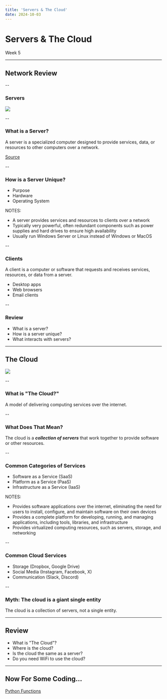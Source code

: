 ```yaml
---
title: 'Servers & The Cloud'
date: 2024-10-03
---
```


# Servers & The Cloud <!-- .element: class="r-fit-text" -->

Week 5

---

## Network Review

--

### Servers

![](https://media1.giphy.com/media/v1.Y2lkPTc5MGI3NjExZGJvd2RzNzZxb2MxYmZ2N3NlaXUzaTgxcDFzZDltbHhraGlsaGEwNyZlcD12MV9pbnRlcm5hbF9naWZfYnlfaWQmY3Q9Zw/XGt4quwdBAHiA6zE1Q/giphy.webp) <!-- .element: style="height:400px" -->

--

### What is a Server?

A server is a specialized computer designed to provide services, data, or resources to other computers over a network.
<!-- .element: class="fragment" -->

[Source](https://www.serverwatch.com/guides/what-is-a-server/)
<!-- .element: style="display:none" -->

--

### How is a Server Unique?

- Purpose <!-- .element: class="fragment" -->
- Hardware <!-- .element: class="fragment" -->
- Operating System <!-- .element: class="fragment" -->

NOTES:
- A server provides services and resources to clients over a network
- Typically very powerful, often redundant components such as power supplies and hard drives to ensure high availability
- Usually run Windows Server or Linux instead of Windows or MacOS

--

### Clients

A client is a computer or software that requests and receives services, resources, or data from a server.

- Desktop apps <!-- .element: class="fragment" -->
- Web browsers <!-- .element: class="fragment" -->
- Email clients <!-- .element: class="fragment" -->

--

### Review

- What is a server? <!-- .element: class="fragment" -->
- How is a server unique? <!-- .element: class="fragment" -->
- What interacts with servers? <!-- .element: class="fragment" -->

---

## The Cloud

![](https://external-content.duckduckgo.com/iu/?u=https%3A%2F%2Fwww.memecreator.org%2Fstatic%2Fimages%2Fmemes%2F5235895.jpg&f=1&nofb=1&ipt=58fd4e5be7827ec524b8bb824cb7f5c7286b1d4d1a9155303f40eb05bed3c02f&ipo=images) <!-- .element: style="height:400px" -->

--

### What is "The Cloud?"

A model of delivering computing services over the internet.
<!-- .element: class="fragment" -->

--

### What Does That Mean?

The cloud is a **_collection of servers_** that work together to provide software or other resources.

--

### Common Categories of Services

- Software as a Service (SaaS) <!-- .element: class="fragment" -->
- Platform as a Service (PaaS) <!-- .element: class="fragment" -->
- Infrastructure as a Service (IaaS) <!-- .element: class="fragment" -->

NOTES:
- Provides software applications over the internet, eliminating the need for users to install, configure, and maintain software on their own devices
- Provides a complete platform for developing, running, and managing applications, including tools, libraries, and infrastructure
- Provides virtualized computing resources, such as servers, storage, and networking

--

### Common Cloud Services

- Storage (Dropbox, Google Drive) <!-- .element: class="fragment" -->
- Social Media (Instagram, Facebook, X) <!-- .element: class="fragment" -->
- Communication (Slack, Discord) <!-- .element: class="fragment" -->

--

### Myth: The cloud is a giant single entity

The cloud is a collection of servers, not a single entity.
<!-- .element: class="fragment" -->

---

## Review

- What is "The Cloud"? <!-- .element: class="fragment" -->
- Where is the cloud? <!-- .element: class="fragment" -->
- Is the cloud the same as a server? <!-- .element: class="fragment" -->
- Do you need WiFi to use the cloud? <!-- .element: class="fragment" -->

---

## Now For Some Coding... <!-- .element: class="r-fit-text" -->

[Python Functions](/2024/fall/computer-science/slides/python-functions)